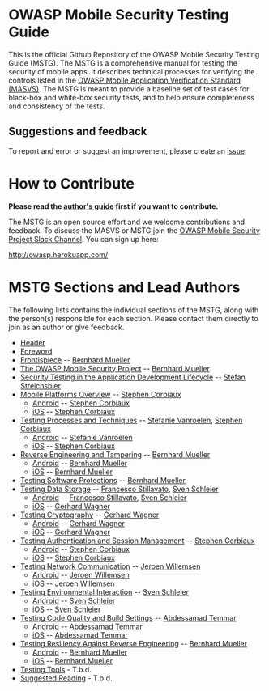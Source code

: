 # OWASP Mobile Security Testing Guide

This is the official Github Repository of the OWASP Mobile Security Testing Guide (MSTG). The MSTG is a comprehensive manual for testing the security of mobile apps. It describes technical processes for verifying the controls listed in the [OWASP Mobile Application Verification Standard (MASVS)](https://github.com/OWASP/owasp-masvs). The MSTG is meant to provide a baseline set of test cases for black-box and white-box security tests, and to help ensure completeness and consistency of the tests.

## Suggestions and feedback

To report and error or suggest an improvement, please create an [issue](https://github.com/b-mueller/owasp-mstg/issues).

# How to Contribute

**Please read the [author's guide](https://github.com/b-mueller/owasp-mstg/blob/master/authors_guide.md) first if you want to contribute.**

The MSTG is an open source effort and we welcome contributions and feedback. To discuss the MASVS or MSTG join the [OWASP Mobile Security Project Slack Channel](https://owasp.slack.com/messages/project-mobile_omtg/details/). You can sign up here:

http://owasp.herokuapp.com/

# MSTG Sections and Lead Authors

The following lists contains the individual sections of the MSTG, along with the person(s) responsible for each section. Please contact them directly to join as an author or give feedback.

* [Header](Document/0x00-Header.md)
* [Foreword](Document/0x01-Foreword.md)
* [Frontispiece](Document/0x02-Frontispiece.md) -- [Bernhard Mueller](https://github.com/b-mueller)
* [The OWASP Mobile Security Project](Document/0x03-The-OWASP-Mobile-Security-Project.md) -- [Bernhard Mueller](https://github.com/b-mueller)
* [Security Testing in the Application Development Lifecycle](Document/0x07b-Security-Testing-SDLC.md) -- [Stefan Streichsbier](https://github.com/streichsbaer)
* [Mobile Platforms Overview](Document/0x04-Mobile-Platfoms-Overview.md)  --  [Stephen Corbiaux](https://github.com/stephenreda)
    * [Android](Document/0x04a-Android.md) -- [Stephen Corbiaux](https://github.com/stephenreda)
    * [iOS](Document/0x04b-iOS.md) -- [Stephen Corbiaux](https://github.com/stephenreda)
* [Testing Processes and Techniques](Document/0x05-Testing-Processes-and-Techniques.md) -- [Stefanie Vanroelen](https://github.com/grumpysnowwhite), [Stephen Corbiaux](https://github.com/stephenreda)
    * [Android](Document/0x05a-Testing-Process-and-Techniques-Android.md) -- [Stefanie Vanroelen](https://github.com/grumpysnowwhite)
    * [iOS](Document/0x05b-Testing-Process-and-Techniques-iOS.md) -- [Stephen Corbiaux](https://github.com/stephenreda)
* [Reverse Engineering and Tampering](Document/0x06-Reverse-Engineering-and-Tampering.md) -- [Bernhard Mueller](https://github.com/b-mueller)
    * [Android](Document/0x06a-Reverse-Engineering-and-Tampering-Android.md) -- [Bernhard Mueller](https://github.com/b-mueller)
    * [iOS](Document/0x06b-Reverse-Engineering-and-Tampering-iOS.md) -- [Bernhard Mueller](https://github.com/b-mueller)
* [Testing Software Protections](Document/0x07-Assessing-Software-Protections.md) -- [Bernhard Mueller](https://github.com/b-mueller)
* [Testing Data Storage](Document/Testcases/0x00_OMTG-DATAST.md) -- [Francesco Stillavato](https://github.com/litsnarf), [Sven Schleier](https://github.com/sushi2k)
    * [Android](Document/Testcases/0x00a_OMTG-DATAST_Android.md) -- [Francesco Stillavato](https://github.com/litsnarf), [Sven Schleier](https://github.com/sushi2k)
    * [iOS](Document/Testcases/0x00b_OMTG-DATAST_iOS.md) -- [Gerhard Wagner](https://github.com/thec00n)
* [Testing Cryptography](Document/Testcases/0x01_OMTG-CRYPTO.md) --  [Gerhard Wagner](https://github.com/thec00n)
    * [Android](Document/Testcases/0x01a_OMTG-CRYPTO_Android.md) --  [Gerhard Wagner](https://github.com/thec00n)
    * [iOS](Document/Testcases/0x01b_OMTG-CRYPTO_iOS.md) --  [Gerhard Wagner](https://github.com/thec00n)
* [Testing Authentication and Session Management](Document/Testcases/0x02-OMTG-AUTH.md) -- [Stephen Corbiaux](https://github.com/stephenreda)
    * [Android](Document/Testcases/0x02-OMTG-AUTH_Android.md) -- [Stephen Corbiaux](https://github.com/stephenreda)
    * [iOS](Document/Testcases/0x02-OMTG-AUTH_.md) -- [Stephen Corbiaux](https://github.com/stephenreda)
* [Testing Network Communication](Document/Testcases/0x04_OMTG-NET.md) -- [Jeroen Willemsen](https://github.com/commjoen)
    * [Android](Document/Testcases/0x04a_OMTG-NET_Android.md) -- [Jeroen Willemsen](https://github.com/commjoen)
    * [iOS](Document/Testcases/0x04b_OMTG-NET_iOS.md) -- [Jeroen Willemsen](https://github.com/commjoen)
* [Testing Environmental Interaction](Document/0x05_OMTG-ENV.md) -- [Sven Schleier](https://github.com/sushi2k)
    * [Android](Document/Testcases/0x05a_OMTG-ENV_Android.md) -- [Sven Schleier](https://github.com/sushi2k)
    * [iOS](Document/Testcases/0x05b_OMTG-ENV_iOS.md) -- [Sven Schleier](https://github.com/sushi2k)
* [Testing Code Quality and Build Settings](Document/Testcases/0x06_OMTG-CODE.md) -- [Abdessamad Temmar](https://github.com/TmmmmmR)
    * [Android](Document/Testcases/0x06a_OMTG-CODE_Android.md) -- [Abdessamad Temmar](https://github.com/TmmmmmR)
    * [iOS](Document/Testcases/0x06a_OMTG-CODE_Android.md) -- [Abdessamad Temmar](https://github.com/TmmmmmR)
* [Testing Resiliency Against Reverse Engineering](Document/Testcases/0x07_OMTG-RARE.md) -- [Bernhard Mueller](https://github.com/b-mueller)
    * [Android](Document/Testcases/0x07a_OMTG-RARE_Android.md) -- [Bernhard Mueller](https://github.com/b-mueller)
    * [iOS](Document/Testcases/0x07b_OMTG-RARE_iOS.md) -- [Bernhard Mueller](https://github.com/b-mueller)
* [Testing Tools](Document/0x07-Testing-Tools) - T.b.d.
* [Suggested Reading](Document/0x08-Suggested-Reading.md) - T.b.d.
